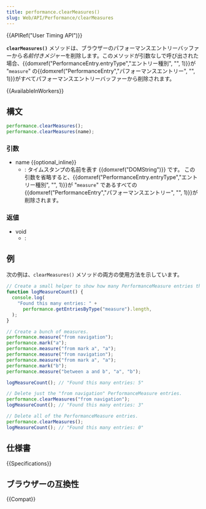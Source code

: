 ```yaml
---
title: performance.clearMeasures()
slug: Web/API/Performance/clearMeasures
---
```


{{APIRef("User Timing API")}}

**`clearMeasures()`** メソッドは、ブラウザーのパフォーマンスエントリーバッファーから*名前付きメジャー*を削除します。このメソッドが引数なしで呼び出された場合、{{domxref("PerformanceEntry.entryType","エントリー種別", "", 1)}}が "`measure`" の{{domxref("PerformanceEntry","パフォーマンスエントリー", "", 1)}}がすべてパフォーマンスエントリーバッファーから削除されます。

{{AvailableInWorkers}}

## 構文

```js
performance.clearMeasures();
performance.clearMeasures(name);
```

### 引数

- name {{optional_inline}}
  - : タイムスタンプの名前を表す {{domxref("DOMString")}} です。 この引数を省略すると、{{domxref("PerformanceEntry.entryType","エントリー種別", "", 1)}}が "`measure`" であるすべての{{domxref("PerformanceEntry","パフォーマンスエントリー", "", 1)}}が削除されます。

### 返値

- void
  - :

## 例

次の例は、`clearMeasures()` メソッドの両方の使用方法を示しています。

```js
// Create a small helper to show how many PerformanceMeasure entries there are.
function logMeasureCount() {
  console.log(
    "Found this many entries: " +
      performance.getEntriesByType("measure").length,
  );
}

// Create a bunch of measures.
performance.measure("from navigation");
performance.mark("a");
performance.measure("from mark a", "a");
performance.measure("from navigation");
performance.measure("from mark a", "a");
performance.mark("b");
performance.measure("between a and b", "a", "b");

logMeasureCount(); // "Found this many entries: 5"

// Delete just the "from navigation" PerformanceMeasure entries.
performance.clearMeasures("from navigation");
logMeasureCount(); // "Found this many entries: 3"

// Delete all of the PerformanceMeasure entries.
performance.clearMeasures();
logMeasureCount(); // "Found this many entries: 0"
```

## 仕様書

{{Specifications}}

## ブラウザーの互換性

{{Compat}}
